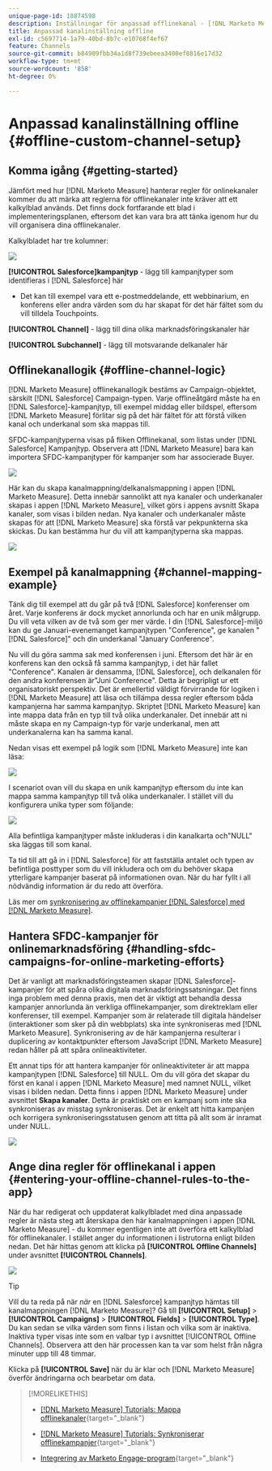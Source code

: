 ```yaml
---
unique-page-id: 18874598
description: Inställningar för anpassad offlinekanal - [!DNL Marketo Measure]
title: Anpassad kanalinställning offline
exl-id: c5697714-1a79-40bd-8b7c-e10768f4ef67
feature: Channels
source-git-commit: b84909fbb34a1d8f739ebeea3400ef8816e17d32
workflow-type: tm+mt
source-wordcount: '858'
ht-degree: 0%

---
```


# Anpassad kanalinställning offline {#offline-custom-channel-setup}

## Komma igång {#getting-started}

Jämfört med hur [!DNL Marketo Measure] hanterar regler för onlinekanaler kommer du att märka att reglerna för offlinekanaler inte kräver att ett kalkylblad används. Det finns dock fortfarande ett blad i implementeringsplanen, eftersom det kan vara bra att tänka igenom hur du vill organisera dina offlinekanaler.

Kalkylbladet har tre kolumner:

![](assets/1-2.png)

**[!UICONTROL Salesforce]kampanjtyp** - lägg till kampanjtyper som identifieras i [!DNL Salesforce] här

* Det kan till exempel vara ett e-postmeddelande, ett webbinarium, en konferens eller andra värden som du har skapat för det här fältet som du vill tilldela Touchpoints.

**[!UICONTROL Channel]** - lägg till dina olika marknadsföringskanaler här

**[!UICONTROL Subchannel]** - lägg till motsvarande delkanaler här

## Offlinekanallogik {#offline-channel-logic}

[!DNL Marketo Measure] offlinekanallogik bestäms av Campaign-objektet, särskilt [!DNL Salesforce] Campaign-typen. Varje offlineåtgärd måste ha en [!DNL Salesforce]-kampanjtyp, till exempel middag eller bildspel, eftersom [!DNL Marketo Measure] förlitar sig på det här fältet för att förstå vilken kanal och underkanal som ska mappas till.

SFDC-kampanjtyperna visas på fliken Offlinekanal, som listas under [!DNL Salesforce] Kampanjtyp. Observera att [!DNL Marketo Measure] bara kan importera SFDC-kampanjtyper för kampanjer som har associerade Buyer.

![](assets/2-2.png)

Här kan du skapa kanalmappning/delkanalsmappning i appen [!DNL Marketo Measure]. Detta innebär sannolikt att nya kanaler och underkanaler skapas i appen [!DNL Marketo Measure], vilket görs i appens avsnitt Skapa kanaler, som visas i bilden nedan. Nya kanaler och underkanaler måste skapas för att [!DNL Marketo Measure] ska förstå var pekpunkterna ska skickas. Du kan bestämma hur du vill att kampanjtyperna ska mappas.

![](assets/3-2.png)

## Exempel på kanalmappning {#channel-mapping-example}

Tänk dig till exempel att du går på två [!DNL Salesforce] konferenser om året. Varje konferens är dock mycket annorlunda och har en unik målgrupp. Du vill veta vilken av de två som ger mer värde. I din [!DNL Salesforce]-miljö kan du ge Januari-evenemanget kampanjtypen &quot;Conference&quot;, ge kanalen &quot;[!DNL Salesforce]&quot; och din underkanal &quot;January Conference&quot;.

Nu vill du göra samma sak med konferensen i juni. Eftersom det här är en konferens kan den också få samma kampanjtyp, i det här fallet &quot;Conference&quot;. Kanalen är densamma, [!DNL Salesforce], och delkanalen för den andra konferensen är&quot;Juni Conference&quot;. Detta är begripligt ur ett organisatoriskt perspektiv. Det är emellertid väldigt förvirrande för logiken i [!DNL Marketo Measure] att läsa och tillämpa dessa regler eftersom båda kampanjerna har samma kampanjtyp. Skriptet [!DNL Marketo Measure] kan inte mappa data från en typ till två olika underkanaler. Det innebär att ni måste skapa en ny Campaign-typ för varje underkanal, men att underkanalerna kan ha samma kanal.

Nedan visas ett exempel på logik som [!DNL Marketo Measure] inte kan läsa:

![](assets/4-2.png)

I scenariot ovan vill du skapa en unik kampanjtyp eftersom du inte kan mappa samma kampanjtyp till två olika underkanaler. I stället vill du konfigurera unika typer som följande:

![](assets/5-2.png)

Alla befintliga kampanjtyper måste inkluderas i din kanalkarta och&quot;NULL&quot; ska läggas till som kanal.

Ta tid till att gå in i [!DNL Salesforce] för att fastställa antalet och typen av befintliga posttyper som du vill inkludera och om du behöver skapa ytterligare kampanjer baserat på informationen ovan. När du har fyllt i all nödvändig information är du redo att överföra.

Läs mer om [synkronisering av offlinekampanjer [!DNL Salesforce] med [!DNL Marketo Measure]](/help/channel-tracking-and-setup/offline-channels/legacy-processes/syncing-offline-campaigns.md).

## Hantera SFDC-kampanjer för onlinemarknadsföring {#handling-sfdc-campaigns-for-online-marketing-efforts}

Det är vanligt att marknadsföringsteamen skapar [!DNL Salesforce]-kampanjer för att spåra olika digitala marknadsföringssatsningar. Det finns inga problem med denna praxis, men det är viktigt att behandla dessa kampanjer annorlunda än verkliga offlinekampanjer, som direktreklam eller konferenser, till exempel. Kampanjer som är relaterade till digitala händelser (interaktioner som sker på din webbplats) ska inte synkroniseras med [!DNL Marketo Measure]. Synkronisering av de här kampanjerna resulterar i duplicering av kontaktpunkter eftersom JavaScript [!DNL Marketo Measure] redan håller på att spåra onlineaktiviteter.

Ett annat tips för att hantera kampanjer för onlineaktiviteter är att mappa kampanjtypen [!DNL Salesforce] till NULL. Om du vill göra det skapar du först en kanal i appen [!DNL Marketo Measure] med namnet NULL, vilket visas i bilden nedan. Detta finns i appen [!DNL Marketo Measure] under avsnittet **Skapa kanaler**. Detta är praktiskt om en kampanj som inte ska synkroniseras av misstag synkroniseras. Det är enkelt att hitta kampanjen och korrigera synkroniseringsstatusen genom att titta på allt som är inramat under NULL.

![](assets/6-2.png)

## Ange dina regler för offlinekanal i appen {#entering-your-offline-channel-rules-to-the-app}

När du har redigerat och uppdaterat kalkylbladet med dina anpassade regler är nästa steg att återskapa den här kanalmappningen i appen [!DNL Marketo Measure] - du kommer egentligen inte att överföra ett kalkylblad för offlinekanaler. I stället anger du informationen i listrutorna enligt bilden nedan. Det här hittas genom att klicka på **[!UICONTROL Offline Channels]** under avsnittet **[!UICONTROL Channels]**.

![](assets/7-2.png)

>[!TIP]
>
>Vill du ta reda på när _när_ en [!DNL Salesforce] kampanjtyp hämtas till kanalmappningen [!DNL Marketo Measure]? Gå till **[!UICONTROL Setup]** > **[!UICONTROL Campaigns]** > **[!UICONTROL Fields]** > **[!UICONTROL Type]**. Du kan sedan se vilka värden som finns i listan och vilka som är inaktiva. Inaktiva typer visas inte som en valbar typ i avsnittet [!UICONTROL Offline Channels]. Observera att den här processen kan ta var som helst från några minuter upp till 48 timmar.

Klicka på **[!UICONTROL Save]** när du är klar och [!DNL Marketo Measure] överför ändringarna och bearbetar om data.

>[!MORELIKETHIS]
>
>* [[!DNL Marketo Measure] Tutorials: Mappa offlinekanaler](https://experienceleague.adobe.com/en/docs/marketo-measure-learn/tutorials/onboarding/marketo-measure-salesforce/mapping-offline-channels){target="_blank"}
>
>* [[!DNL Marketo Measure] Tutorials: Synkroniserar offlinekampanjer](https://experienceleague.adobe.com/en/docs/marketo-measure-learn/tutorials/onboarding/marketo-measure-salesforce/syncing-offline-campaigns){target="_blank"}
>
>* [Integrering av Marketo Engage-program](/help/marketo-measure-and-marketo/marketo-measure-integrations-with-marketo/marketo-engage-programs-integration.md#channel-mapping){target="_blank"}
